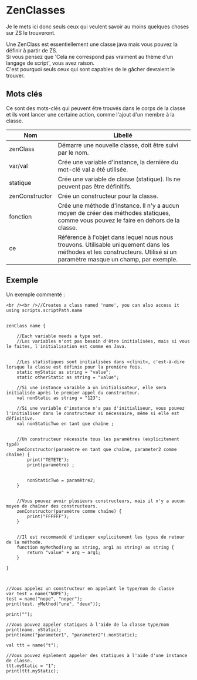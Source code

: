 # ZenClasses

Je le mets ici donc seuls ceux qui veulent savoir au moins quelques choses sur ZS le trouveront.

Une ZenClass est essentiellement une classe java mais vous pouvez la définir à partir de ZS.  
Si vous pensez que 'Cela ne correspond pas vraiment au thème d'un langage de script', vous avez raison.  
C'est pourquoi seuls ceux qui sont capables de le gâcher devraient le trouver.

## Mots clés

Ce sont des mots-clés qui peuvent être trouvés dans le corps de la classe et ils vont lancer une certaine action, comme l'ajout d'un membre à la classe.

| Nom            | Libellé                                                                                                                                                                 |
| -------------- | ----------------------------------------------------------------------------------------------------------------------------------------------------------------------- |
| zenClass       | Démarre une nouvelle classe, doit être suivi par le nom.                                                                                                                |
| var/val        | Crée une variable d'instance, la dernière du mot-clé val a été utilisée.                                                                                                |
| statique       | Crée une variable de classe (statique). Ils ne peuvent pas être définitifs.                                                                                             |
| zenConstructor | Crée un constructeur pour la classe.                                                                                                                                    |
| fonction       | Crée une méthode d'instance. Il n'y a aucun moyen de créer des méthodes statiques, comme vous pouvez le faire en dehors de la classe.                                   |
| ce             | Référence à l'objet dans lequel nous nous trouvons. Utilisable uniquement dans les méthodes et les constructeurs. Utilisé si un paramètre masque un champ, par exemple. |

## Exemple

Un exemple commenté :

```zenscript
<br /><br />//Creates a class named 'name', you can also access it using scripts.scriptPath.name


zenClass name {

    //Each variable needs a type set. 
    //Les variables n'ont pas besoin d'être initialisées, mais si vous le faites, l'initialisation est comme en Java.


    //Les statistiques sont initialisées dans <clinit>, c'est-à-dire lorsque la classe est définie pour la première fois.
    static myStatic as string = "value";
    static otherStatic as string = "value";

    //Si une instance varaible a un initialisateur, elle sera initialisée après le premier appel du constructeur.
    val nonStatic as string = "123";

    //Si une variable d'instance n'a pas d'initialiseur, vous pouvez l'initialiser dans le constructeur si nécessaire, même si elle est définitive.
    val nonStaticTwo en tant que chaîne ;


    //Un constructeur nécessite tous les paramètres (explicitement typé)
    zenConstructor(paramètre en tant que chaîne, parameter2 comme chaîne) {
        print("TETETE");
        print(paramètre) ;


        nonStaticTwo = paramètre2;
    }


    //Vous pouvez avoir plusieurs constructeurs, mais il n'y a aucun moyen de chaîner des constructeurs.
    zenConstructor(paramètre comme chaîne) {
        print("FFFFFF");
    }


    //Il est recommandé d'indiquer explicitement les types de retour de la méthode.
    function myMethod(arg as string, arg1 as string) as string {
        return "value" + arg ~ arg1;
    }

}



//Vous appelez un constructeur en appelant le type/nom de classe
var test = name("NOPE");
test = name("nope", "noper");
print(test. yMethod("une", "deux"));

print("");

//Vous pouvez appeler statiques à l'aide de la classe type/nom
print(name. yStatic);
print(name("parameter1", "parameter2").nonStatic);

val ttt = name("t");

//Vous pouvez également appeler des statiques à l'aide d'une instance de classe.
ttt.myStatic = "1";
print(ttt.myStatic);
```